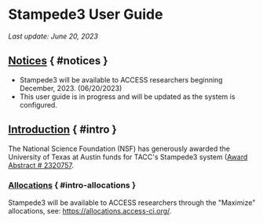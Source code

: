 # Stampede3 User Guide 

*Last update: June 20, 2023*

## [Notices](#notices) { #notices }

* Stampede3 will be available to ACCESS researchers beginning December, 2023. (06/20/2023)
* This user guide is in progress and will be updated as the system is configured. 

## [Introduction](#intro) { #intro }

The National Science Foundation (NSF) has generously awarded the University of Texas at Austin funds for TACC's Stampede3 system ([Award Abstract # 2320757](https://www.nsf.gov/awardsearch/showAward?AWD_ID=2320757).  

### [Allocations](#intro-allocations) { #intro-allocations }

Stampede3 will be available to ACCESS researchers through the "Maximize" allocations, see: <https://allocations.access-ci.org/>.  



